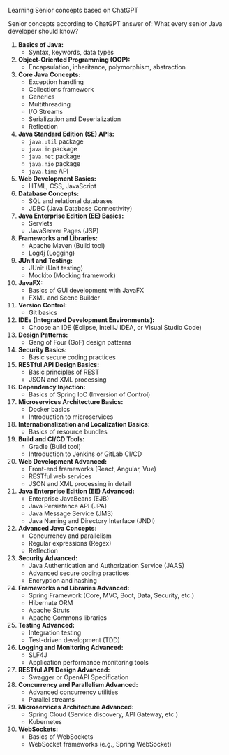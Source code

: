 Learning Senior concepts based on ChatGPT

Senior concepts according to ChatGPT answer of: What every senior Java developer should know?

1. **Basics of Java:**
    - Syntax, keywords, data types
2. **Object-Oriented Programming (OOP):**
    - Encapsulation, inheritance, polymorphism, abstraction
3. **Core Java Concepts:**
    - Exception handling
    - Collections framework
    - Generics
    - Multithreading
    - I/O Streams
    - Serialization and Deserialization
    - Reflection
4. **Java Standard Edition (SE) APIs:**
    - `java.util` package
    - `java.io` package
    - `java.net` package
    - `java.nio` package
    - `java.time` API
5. **Web Development Basics:**
    - HTML, CSS, JavaScript
6. **Database Concepts:**
    - SQL and relational databases
    - JDBC (Java Database Connectivity)
7. **Java Enterprise Edition (EE) Basics:**
    - Servlets
    - JavaServer Pages (JSP)
8. **Frameworks and Libraries:**
    - Apache Maven (Build tool)
    - Log4j (Logging)
9. **JUnit and Testing:**
    - JUnit (Unit testing)
    - Mockito (Mocking framework)
10. **JavaFX:**
    - Basics of GUI development with JavaFX
    - FXML and Scene Builder
11. **Version Control:**
    - Git basics
12. **IDEs (Integrated Development Environments):**
    - Choose an IDE (Eclipse, IntelliJ IDEA, or Visual Studio Code)
13. **Design Patterns:**
    - Gang of Four (GoF) design patterns
14. **Security Basics:**
    - Basic secure coding practices
15. **RESTful API Design Basics:**
    - Basic principles of REST
    - JSON and XML processing
16. **Dependency Injection:**
    - Basics of Spring IoC (Inversion of Control)
17. **Microservices Architecture Basics:**
    - Docker basics
    - Introduction to microservices
18. **Internationalization and Localization Basics:**
    - Basics of resource bundles
19. **Build and CI/CD Tools:**
    - Gradle (Build tool)
    - Introduction to Jenkins or GitLab CI/CD
20. **Web Development Advanced:**
    - Front-end frameworks (React, Angular, Vue)
    - RESTful web services
    - JSON and XML processing in detail
21. **Java Enterprise Edition (EE) Advanced:**
    - Enterprise JavaBeans (EJB)
    - Java Persistence API (JPA)
    - Java Message Service (JMS)
    - Java Naming and Directory Interface (JNDI)
22. **Advanced Java Concepts:**
    - Concurrency and parallelism
    - Regular expressions (Regex)
    - Reflection
23. **Security Advanced:**
    - Java Authentication and Authorization Service (JAAS)
    - Advanced secure coding practices
    - Encryption and hashing
24. **Frameworks and Libraries Advanced:**
    - Spring Framework (Core, MVC, Boot, Data, Security, etc.)
    - Hibernate ORM
    - Apache Struts
    - Apache Commons libraries
25. **Testing Advanced:**
    - Integration testing
    - Test-driven development (TDD)
26. **Logging and Monitoring Advanced:**
    - SLF4J
    - Application performance monitoring tools
27. **RESTful API Design Advanced:**
    - Swagger or OpenAPI Specification
28. **Concurrency and Parallelism Advanced:**
    - Advanced concurrency utilities
    - Parallel streams
29. **Microservices Architecture Advanced:**
    - Spring Cloud (Service discovery, API Gateway, etc.)
    - Kubernetes
30. **WebSockets:**
    - Basics of WebSockets
    - WebSocket frameworks (e.g., Spring WebSocket)